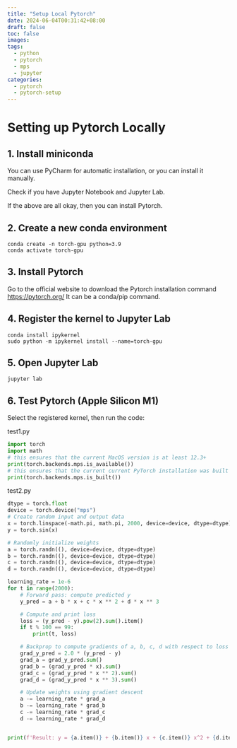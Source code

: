 ```yaml
---
title: "Setup Local Pytorch"
date: 2024-06-04T00:31:42+08:00
draft: false
toc: false
images:
tags:
  - python
  - pytorch
  - mps
  - jupyter
categories:
  - pytorch
  - pytorch-setup
---
```


# Setting up Pytorch Locally

## 1. Install miniconda

You can use PyCharm for automatic installation, or you can install it manually.

Check if you have Jupyter Notebook and Jupyter Lab.

If the above are all okay, then you can install Pytorch.

## 2. Create a new conda environment

```shell
conda create -n torch-gpu python=3.9
conda activate torch-gpu
```

## 3. Install Pytorch

Go to the official website to download the Pytorch installation command https://pytorch.org/
It can be a conda/pip command.

## 4. Register the kernel to Jupyter Lab

```shell
conda install ipykernel
sudo python -m ipykernel install --name=torch-gpu
```

## 5. Open Jupyter Lab

```shell
jupyter lab
```

## 6. Test Pytorch (Apple Silicon M1)

Select the registered kernel, then run the code:

test1.py
```python
import torch
import math
# this ensures that the current MacOS version is at least 12.3+
print(torch.backends.mps.is_available())
# this ensures that the current current PyTorch installation was built with MPS activated.
print(torch.backends.mps.is_built())
```

test2.py
```python
dtype = torch.float
device = torch.device("mps")
# Create random input and output data
x = torch.linspace(-math.pi, math.pi, 2000, device=device, dtype=dtype)
y = torch.sin(x)

# Randomly initialize weights
a = torch.randn((), device=device, dtype=dtype)
b = torch.randn((), device=device, dtype=dtype)
c = torch.randn((), device=device, dtype=dtype)
d = torch.randn((), device=device, dtype=dtype)

learning_rate = 1e-6
for t in range(2000):
    # Forward pass: compute predicted y
    y_pred = a + b * x + c * x ** 2 + d * x ** 3

    # Compute and print loss
    loss = (y_pred - y).pow(2).sum().item()
    if t % 100 == 99:
        print(t, loss)

    # Backprop to compute gradients of a, b, c, d with respect to loss
    grad_y_pred = 2.0 * (y_pred - y)
    grad_a = grad_y_pred.sum()
    grad_b = (grad_y_pred * x).sum()
    grad_c = (grad_y_pred * x ** 2).sum()
    grad_d = (grad_y_pred * x ** 3).sum()

    # Update weights using gradient descent
    a -= learning_rate * grad_a
    b -= learning_rate * grad_b
    c -= learning_rate * grad_c
    d -= learning_rate * grad_d


print(f'Result: y = {a.item()} + {b.item()} x + {c.item()} x^2 + {d.item()} x^3')
```